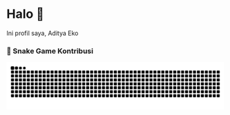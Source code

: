 # Halo 👋
Ini profil saya, Aditya Eko

### 🐍 Snake Game Kontribusi
![GitHub Snake](https://raw.githubusercontent.com/adityaeks/adityaeks/output/snake.svg)
